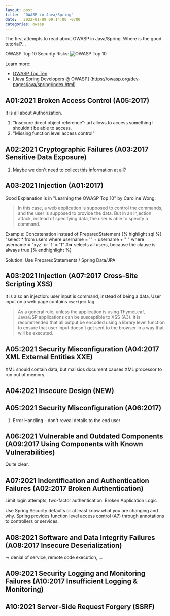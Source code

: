 ```yaml
---
layout: post
title:  "OWASP in Java/Spring"
date:   2022-01-09 09:14:00 -0700
categories: owasp
---
```


The first attempts to read about OWASP in Java/Spring. Where is the good tutorial?...

OWASP Top 10 Security Risks:
![OWASP Top 10](https://owasp.org/www-project-top-ten/assets/images/mapping.png "OWASP Top 10")

Learn more:
- [OWASP Top Ten](https://owasp.org/www-project-top-ten/).
- [Java Spring Developers @ OWASP] (https://owasp.org/dev-pages/java/spring/index.html)

## A01:2021 Broken Access Control (A05:2017)

It is all about Authorization.
1. "Insecure direct object reference": url allows to access something I shouldn't be able to access.
2. "Missing function level access control"

## A02:2021 Cryptographic Failures (A03:2017 Sensitive Data Exposure)

1. Maybe we don't need to collect this information at all?

## A03:2021 Injection (A01:2017)

Good Explanation is in "Learning the OWASP Top 10" by Caroline Wong:
>In this case, a web application is supposed to control the commands, and the user is supposed to provide the data. But in an injection attack, instead of specifying data, the user is able to specify a command.  

Example: 
Concatenation instead of PreparedStatement
{% highlight sql %}
"select * from users where username = '" + username + "'"
where username = "xyz' or '1' = '1"
#=> selects all users, because the clause is always true
{% endhighlight %}

Solution:
Use PreparedStatements / Spring Data/JPA

## A03:2021 Injection (A07:2017 Cross-Site Scripting XSS)

It is also an injection: user input is command, instead of being a data. User input on a web page contains `<script>` tag.

>As a general rule, unless the application is using ThymeLeaf, Java/JSP applications can be susceptible to XSS (A3). It is recommended that all output be encoded using a library level function to ensure that user input doesn't get sent to the browser in a way that will be executed.

## A05:2021 Security Misconfiguration (A04:2017 XML External Entities XXE)

XML should contain data, but malisios document causes XML processor to run out of memory.

## A04:2021 Insecure Design (NEW)


## A05:2021 Security Misconfiguration (A06:2017)

1. Error Handling - don't reveal details to the end user

## A06:2021 Vulnerable and Outdated Components (A09:2017 Using Components with Known Vulnerabilities)

Quite clear.

## A07:2021 Indentification and Authentication Failures (A02:2017 Broken Authentication)

Limit login attempts, two-factor authentication.
Broken Application Logic 

Use Spring Security defaults or at least know what you are changing and why.
Spring provides function level access control (A7) through annotations to controllers or services.


## A08:2021 Software and Data Integrity Failures (A08:2017 Insecure Deserialization)

=> denial of service, remote code execution, ... 

## A09:2021 Security Logging and Monitoring Failures (A10:2017 Insufficient Logging & Monitoring) 

## A10:2021 Server-Side Request Forgery (SSRF)